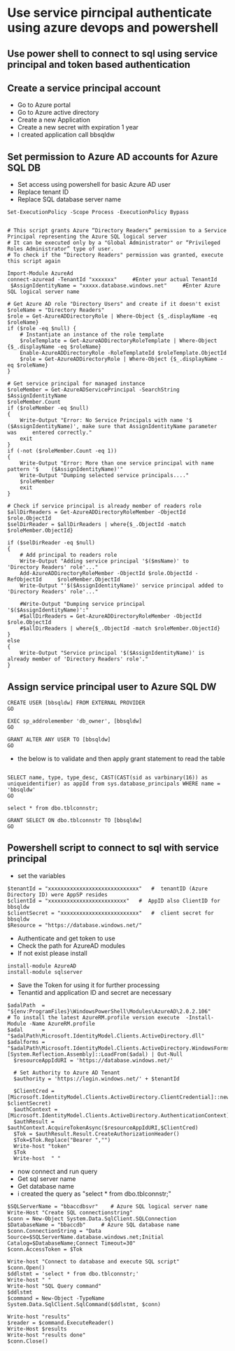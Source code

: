 # Use service pirncipal authenticate using azure devops and powershell

## Use power shell to connect to sql using service principal and token based authentication

## Create a service principal account

- Go to Azure portal
- Go to Azure active directory
- Create a new Application
- Create a new secret with expiration 1 year
- I created application call bbsqldw

## Set permission to Azure AD accounts for Azure SQL DB

- Set access using powershell for basic Azure AD user
- Replace tenant ID
- Replace SQL database server name

```
Set-ExecutionPolicy -Scope Process -ExecutionPolicy Bypass


# This script grants Azure “Directory Readers” permission to a Service Principal representing the Azure SQL logical server
# It can be executed only by a "Global Administrator" or “Privileged Roles Administrator” type of user.
# To check if the “Directory Readers" permission was granted, execute this script again

Import-Module AzureAd
connect-azuread -TenantId "xxxxxxx"     #Enter your actual TenantId
 $AssignIdentityName = "xxxxx.database.windows.net"     #Enter Azure SQL logical server name
 
# Get Azure AD role "Directory Users" and create if it doesn't exist
$roleName = "Directory Readers"
$role = Get-AzureADDirectoryRole | Where-Object {$_.displayName -eq $roleName}
if ($role -eq $null) {
    # Instantiate an instance of the role template
    $roleTemplate = Get-AzureADDirectoryRoleTemplate | Where-Object {$_.displayName -eq $roleName}
    Enable-AzureADDirectoryRole -RoleTemplateId $roleTemplate.ObjectId
    $role = Get-AzureADDirectoryRole | Where-Object {$_.displayName -eq $roleName}
}
 
# Get service principal for managed instance
$roleMember = Get-AzureADServicePrincipal -SearchString $AssignIdentityName
$roleMember.Count
if ($roleMember -eq $null)
{
    Write-Output "Error: No Service Principals with name '$    ($AssignIdentityName)', make sure that AssignIdentityName parameter was     entered correctly."
    exit
}
if (-not ($roleMember.Count -eq 1))
{
    Write-Output "Error: More than one service principal with name pattern '$    ($AssignIdentityName)'"
    Write-Output "Dumping selected service principals...."
    $roleMember
    exit
}
 
# Check if service principal is already member of readers role
$allDirReaders = Get-AzureADDirectoryRoleMember -ObjectId $role.ObjectId
$selDirReader = $allDirReaders | where{$_.ObjectId -match     $roleMember.ObjectId}
 
if ($selDirReader -eq $null)
{
    # Add principal to readers role
    Write-Output "Adding service principal '$($msName)' to     'Directory Readers' role'..."
    Add-AzureADDirectoryRoleMember -ObjectId $role.ObjectId -RefObjectId     $roleMember.ObjectId
    Write-Output "'$($AssignIdentityName)' service principal added to     'Directory Readers' role'..."
 
    #Write-Output "Dumping service principal '$($AssignIdentityName)':"
    #$allDirReaders = Get-AzureADDirectoryRoleMember -ObjectId $role.ObjectId
    #$allDirReaders | where{$_.ObjectId -match $roleMember.ObjectId}
}
else
{
    Write-Output "Service principal '$($AssignIdentityName)' is already member of 'Directory Readers' role'."
}
```

## Assign service principal user to Azure SQL DW

```
CREATE USER [bbsqldw] FROM EXTERNAL PROVIDER
GO

EXEC sp_addrolemember 'db_owner', [bbsqldw]
GO

GRANT ALTER ANY USER TO [bbsqldw]
GO
```

- the below is to validate and then apply grant statement to read the table

```

SELECT name, type, type_desc, CAST(CAST(sid as varbinary(16)) as uniqueidentifier) as appId from sys.database_principals WHERE name = 'bbsqldw'
GO

select * from dbo.tblconnstr;

GRANT SELECT ON dbo.tblconnstr TO [bbsqldw]
GO
```

## Powershell script to connect to sql with service principal

- set the variables

```
$tenantId = "xxxxxxxxxxxxxxxxxxxxxxxxxxxxx"   #  tenantID (Azure Directory ID) were AppSP resides
$clientId = "xxxxxxxxxxxxxxxxxxxxxxxxx"   #  AppID also ClientID for bbsqldw     
$clientSecret = "xxxxxxxxxxxxxxxxxxxxxxxxx"   #  client secret for bbsqldw 
$Resource = "https://database.windows.net/"
```

- Authenticate and get token to use
- Check the path for AzureAD modules
- If not exist please install 

```
install-module AzureAD
install-module sqlserver
```

- Save the Token for using it for further processing
- Tenantid and application ID and secret are necessary

```
$adalPath  = "${env:ProgramFiles}\WindowsPowerShell\Modules\AzureAD\2.0.2.106"
# To install the latest AzureRM.profile version execute  -Install-Module -Name AzureRM.profile
$adal      = "$adalPath\Microsoft.IdentityModel.Clients.ActiveDirectory.dll"
$adalforms = "$adalPath\Microsoft.IdentityModel.Clients.ActiveDirectory.WindowsForms.dll"
[System.Reflection.Assembly]::LoadFrom($adal) | Out-Null
  $resourceAppIdURI = 'https://database.windows.net/'

  # Set Authority to Azure AD Tenant
  $authority = 'https://login.windows.net/' + $tenantId

  $ClientCred = [Microsoft.IdentityModel.Clients.ActiveDirectory.ClientCredential]::new($clientId, $clientSecret)
  $authContext = [Microsoft.IdentityModel.Clients.ActiveDirectory.AuthenticationContext]::new($authority)
  $authResult = $authContext.AcquireTokenAsync($resourceAppIdURI,$ClientCred)
  $Tok = $authResult.Result.CreateAuthorizationHeader()
  $Tok=$Tok.Replace("Bearer ","")
  Write-host "token"
  $Tok
  Write-host  " "
```

- now connect and run query
- Get sql server name
- Get database name
- i created the query as "select * from dbo.tblconnstr;"

```
$SQLServerName = "bbaccdbsvr"    # Azure SQL logical server name 
Write-Host "Create SQL connectionstring"
$conn = New-Object System.Data.SqlClient.SQLConnection 
$DatabaseName = "bbaccdb"     # Azure SQL database name
$conn.ConnectionString = "Data Source=$SQLServerName.database.windows.net;Initial Catalog=$DatabaseName;Connect Timeout=30"
$conn.AccessToken = $Tok

Write-host "Connect to database and execute SQL script"
$conn.Open() 
$ddlstmt = 'select * from dbo.tblconnstr;'
Write-host " "
Write-host "SQL Query command"
$ddlstmt
$command = New-Object -TypeName System.Data.SqlClient.SqlCommand($ddlstmt, $conn)       

Write-host "results"
$reader = $command.ExecuteReader()
Write-Host $results
Write-host "results done"
$conn.Close()
```